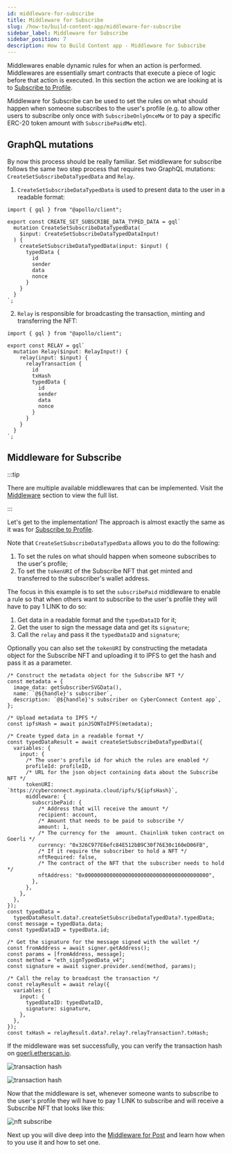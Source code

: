 ```yaml
---
id: middleware-for-subscribe
title: Middleware for Subscribe
slug: /how-to/build-content-app/middleware-for-subscribe
sidebar_label: Middleware for Subscribe
sidebar_position: 7
description: How to Build Content app - Middleware for Subscribe
---
```


Middlewares enable dynamic rules for when an action is performed. Middlewares are essentially smart contracts that execute a piece of logic before that action is executed. In this section the action we are looking at is to [Subscribe to Profile](/how-to/build-content-app/subscribe-to-profile).

Middleware for Subscribe can be used to set the rules on what should happen when someone subscribes to the user's profile (e.g. to allow other users to subscribe only once with `SubscribeOnlyOnceMw` or to pay a specific ERC-20 token amount with `SubscribePaidMw` etc).

## GraphQL mutations

By now this process should be really familiar. Set middleware for subscribe follows the same two step process that requires two GraphQL mutations: `CreateSetSubscribeDataTypedData` and `Relay`.

1. `CreateSetSubscribeDataTypedData` is used to present data to the user in a readable format:

```tsx title="graphql/CreateSetSubscribeDataTypedData.ts"
import { gql } from "@apollo/client";

export const CREATE_SET_SUBSCRIBE_DATA_TYPED_DATA = gql`
  mutation CreateSetSubscribeDataTypedData(
    $input: CreateSetSubscribeDataTypedDataInput!
  ) {
    createSetSubscribeDataTypedData(input: $input) {
      typedData {
        id
        sender
        data
        nonce
      }
    }
  }
`;
```

2. `Relay` is responsible for broadcasting the transaction, minting and transferring the NFT:

```tsx title="graphql/Relay.ts"
import { gql } from "@apollo/client";

export const RELAY = gql`
  mutation Relay($input: RelayInput!) {
    relay(input: $input) {
      relayTransaction {
        id
        txHash
        typedData {
          id
          sender
          data
          nonce
        }
      }
    }
  }
`;
```

## Middleware for Subscribe

:::tip

There are multiple available middlewares that can be implemented. Visit the [Middleware](/core-concepts/middleware) section to view the full list.

:::

Let's get to the implementation! The approach is almost exactly the same as it was for [Subscribe to Profile](/how-to/build-content-app/subscribe-to-profile).

Note that `CreateSetSubscribeDataTypedData` allows you to do the following:

1. To set the rules on what should happen when someone subscribes to the user's profile;
2. To set the `tokenURI` of the Subscribe NFT that get minted and transferred to the subscriber's wallet address.

The focus in this example is to set the `subscribePaid` middleware to enable a rule so that when others want to subscribe to the user's profile they will have to pay 1 LINK to do so:

1. Get data in a readable format and the `typedDataID` for it;
2. Get the user to sign the message data and get its `signature`;
3. Call the `relay` and pass it the `typedDataID` and `signature`;

Optionally you can also set the `tokenURI` by constructing the metadata object for the Subscribe NFT and uploading it to IPFS to get the hash and pass it as a parameter.

```tsx title="components/SetSubscribeBtn.tsx"
/* Construct the metadata object for the Subscribe NFT */
const metadata = {
  image_data: getSubscriberSVGData(),
  name: `@${handle}'s subscriber`,
  description: `@${handle}'s subscriber on CyberConnect Content app`,
};

/* Upload metadata to IPFS */
const ipfsHash = await pinJSONToIPFS(metadata);

/* Create typed data in a readable format */
const typedDataResult = await createSetSubscribeDataTypedData({
  variables: {
    input: {
      /* The user's profile id for which the rules are enabled */
      profileId: profileID,
      /* URL for the json object containing data about the Subscribe NFT */
      tokenURI: `https://cyberconnect.mypinata.cloud/ipfs/${ipfsHash}`,
      middleware: {
        subscribePaid: {
          /* Address that will receive the amount */
          recipient: account,
          /* Amount that needs to be paid to subscribe */
          amount: 1,
          /* The currency for the  amount. Chainlink token contract on Goerli */
          currency: "0x326C977E6efc84E512bB9C30f76E30c160eD06FB",
          /* If it require the subscriber to hold a NFT */
          nftRequired: false,
          /* The contract of the NFT that the subscriber needs to hold */
          nftAddress: "0x0000000000000000000000000000000000000000",
        },
      },
    },
  },
});
const typedData =
  typedDataResult.data?.createSetSubscribeDataTypedData?.typedData;
const message = typedData.data;
const typedDataID = typedData.id;

/* Get the signature for the message signed with the wallet */
const fromAddress = await signer.getAddress();
const params = [fromAddress, message];
const method = "eth_signTypedData_v4";
const signature = await signer.provider.send(method, params);

/* Call the relay to broadcast the transaction */
const relayResult = await relay({
  variables: {
    input: {
      typedDataID: typedDataID,
      signature: signature,
    },
  },
});
const txHash = relayResult.data?.relay?.relayTransaction?.txHash;
```

If the middleware was set successfully, you can verify the transaction hash on [goerli.etherscan.io](https://goerli.etherscan.io/).

![transaction hash](/img/v2/build-content-app-middleware-for-subscribe-tx.png)

![transaction hash](/img/v2/build-content-app-middleware-for-subscribe-tx2.png)

Now that the middleware is set, whenever someone wants to subscribe to the user's profile they will have to pay 1 LINK to subscribe and will receive a Subscribe NFT that looks like this:

![nft subscribe](/img/v2/build-content-app-subscribe-to-profile-nft.png)

Next up you will dive deep into the [Middleware for Post](/how-to/build-content-app/middleware-for-post) and learn how when to you use it and how to set one.
